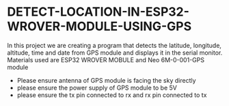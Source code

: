 # DETECT-LOCATION-IN-ESP32-WROVER-MODULE-USING-GPS
In this project we are creating a program that detects the latitude, longitude, altitude, time and date from GPS module and displays it in the serial monitor. Materials used are ESP32 WROVER MOBULE and Neo 6M-0-001-GPS module
* Please ensure antenna of GPS module is facing the sky directly
* please ensure the power supply of GPS module to be 5V
* please ensure the tx pin connected to rx and rx pin connected to tx

